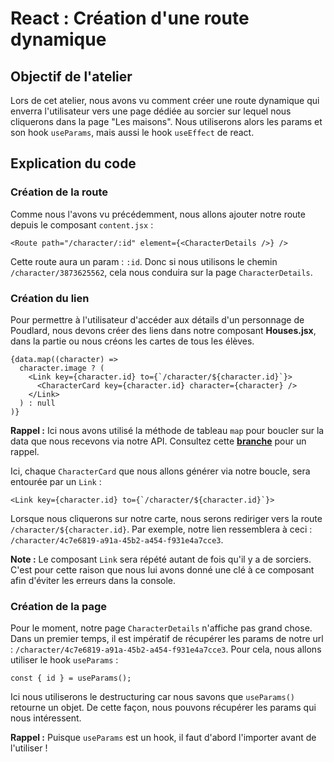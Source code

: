 # React : Création d'une route dynamique

## Objectif de l'atelier
Lors de cet atelier, nous avons vu comment créer une route dynamique qui enverra l'utilisateur vers une page dédiée au sorcier sur lequel nous cliquerons dans la page "Les maisons".
Nous utiliserons alors les params et son hook `useParams`, mais aussi le hook `useEffect` de react.

## Explication du code
### Création de la route
Comme nous l'avons vu précédemment, nous allons ajouter notre route depuis le composant `content.jsx` :

```
<Route path="/character/:id" element={<CharacterDetails />} />
```

Cette route aura un param : `:id`. Donc si nous utilisons le chemin  `/character/3873625562`, cela nous conduira sur la page `CharacterDetails`.


### Création du lien

Pour permettre à l'utilisateur d'accéder aux détails d'un personnage de Poudlard, nous devons créer des liens dans notre composant **Houses.jsx**, dans la partie ou nous créons les cartes de tous les élèves.

```
{data.map((character) =>
  character.image ? (
    <Link key={character.id} to={`/character/${character.id}`}>
      <CharacterCard key={character.id} character={character} />
    </Link>
  ) : null
)}
```
**Rappel :** Ici nous avons utilisé la méthode de tableau `map` pour boucler sur la data que nous recevons via notre API. Consultez cette [**branche**](https://github.com/kpeset/hp-support-for-react/tree/step_01) pour un rappel.

Ici, chaque `CharacterCard` que nous allons générer via notre boucle, sera entourée par un `Link` :

```
<Link key={character.id} to={`/character/${character.id}`}>
```

Lorsque nous cliquerons sur notre carte, nous serons rediriger vers la route `/character/${character.id}`. Par exemple, notre lien ressemblera à ceci : `/character/4c7e6819-a91a-45b2-a454-f931e4a7cce3`.

**Note :** Le composant `Link` sera répété autant de fois qu'il y a de sorciers. C'est pour cette raison que nous lui avons donné une clé à ce composant afin d'éviter les erreurs dans la console.


### Création de la page

Pour le moment, notre page `CharacterDetails` n'affiche pas grand chose. Dans un premier temps, il est impératif de récupérer les params de notre url : `/character/4c7e6819-a91a-45b2-a454-f931e4a7cce3`.
Pour cela, nous allons utiliser le hook `useParams` :

```
const { id } = useParams();
```

Ici nous utiliserons le destructuring car nous savons que `useParams()` retourne un objet. De cette façon, nous pouvons récupérer les params qui nous intéressent.

**Rappel :** Puisque `useParams` est un hook, il faut d'abord l'importer avant de l'utiliser !


